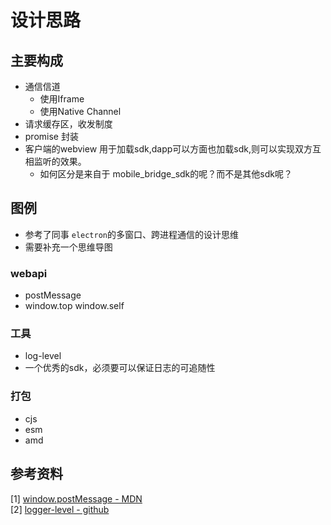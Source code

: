 # 设计思路
## 主要构成
* 通信信道
    * 使用Iframe
    * 使用Native Channel
* 请求缓存区，收发制度
* promise 封装
* 客户端的webview 用于加载sdk,dapp可以方面也加载sdk,则可以实现双方互相监听的效果。
    * 如何区分是来自于 mobile_bridge_sdk的呢？而不是其他sdk呢？

## 图例
* 参考了同事 `electron`的多窗口、跨进程通信的设计思维    
* 需要补充一个思维导图      

### webapi 
* postMessage
* window.top window.self

### 工具
* log-level
 * 一个优秀的sdk，必须要可以保证日志的可追随性
 
### 打包
* cjs
* esm
* amd

## 参考资料
[1] [window.postMessage - MDN](https://developer.mozilla.org/zh-CN/docs/Web/API/Window/postMessage)      
[2] [logger-level - github](https://github.com/pimterry/loglevel)
